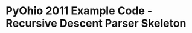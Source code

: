 PyOhio 2011 Example Code - Recursive Descent Parser Skeleton
============================================================

